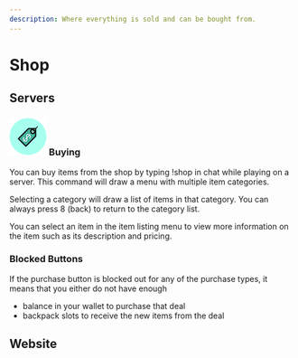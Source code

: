 ```yaml
---
description: Where everything is sold and can be bought from.
---
```


# Shop

## Servers

### ![](../../.gitbook/assets/buy.png) Buying

You can buy items from the shop by typing !shop in chat while playing on a server. This command will draw a menu with multiple item categories.

Selecting a category will draw a list of items in that category. You can always press 8 \(back\) to return to the category list.

You can select an item in the item listing menu to view more information on the item such as its description and pricing.

### Blocked Buttons

If the purchase button is blocked out for any of the purchase types, it means that you either do not have enough

* balance in your wallet to purchase that deal
* backpack slots to receive the new items from the deal

## Website

## 


